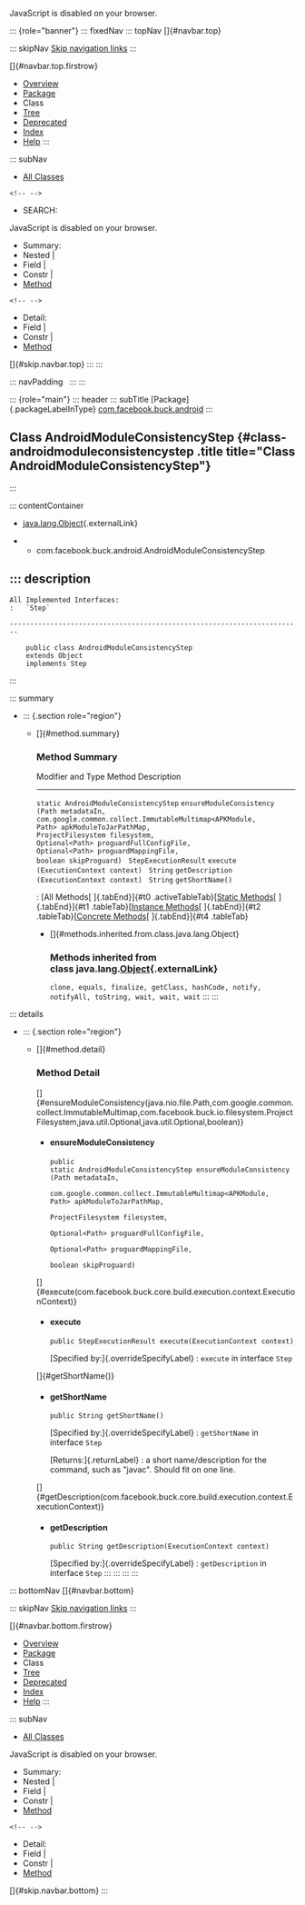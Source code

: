 <div>

JavaScript is disabled on your browser.

</div>

::: {role="banner"}
::: fixedNav
::: topNav
[]{#navbar.top}

::: skipNav
[Skip navigation links](#skip.navbar.top "Skip navigation links")
:::

[]{#navbar.top.firstrow}

-   [Overview](../../../../index.html)
-   [Package](package-summary.html)
-   Class
-   [Tree](package-tree.html)
-   [Deprecated](../../../../deprecated-list.html)
-   [Index](../../../../index-all.html)
-   [Help](../../../../help-doc.html)
:::

::: subNav
-   [All Classes](../../../../allclasses.html)

```{=html}
<!-- -->
```
-   SEARCH:

<div>

<div>

JavaScript is disabled on your browser.

</div>

</div>

<div>

-   Summary: 
-   Nested \| 
-   Field \| 
-   Constr \| 
-   [Method](#method.summary)

```{=html}
<!-- -->
```
-   Detail: 
-   Field \| 
-   Constr \| 
-   [Method](#method.detail)

</div>

[]{#skip.navbar.top}
:::
:::

::: navPadding
 
:::
:::

::: {role="main"}
::: header
::: subTitle
[Package]{.packageLabelInType} [com.facebook.buck.android](package-summary.html)
:::

## Class AndroidModuleConsistencyStep {#class-androidmoduleconsistencystep .title title="Class AndroidModuleConsistencyStep"}
:::

::: contentContainer
-   [java.lang.Object](http://docs.oracle.com/javase/7/docs/api/java/lang/Object.html?is-external=true "class or interface in java.lang"){.externalLink}

-   -   com.facebook.buck.android.AndroidModuleConsistencyStep

::: description
-   

    All Implemented Interfaces:
    :   `Step`

    ------------------------------------------------------------------------

        public class AndroidModuleConsistencyStep
        extends Object
        implements Step
:::

::: summary
-   ::: {.section role="region"}
    -   []{#method.summary}

        ### Method Summary

          Modifier and Type                       Method                                                                                                                                                                                                                                                                                                                                                                            Description
          --------------------------------------- --------------------------------------------------------------------------------------------------------------------------------------------------------------------------------------------------------------------------------------------------------------------------------------------------------------------------------------------------------------------------------- -------------
          `static AndroidModuleConsistencyStep`   `ensureModuleConsistency​(Path metadataIn,                        com.google.common.collect.ImmutableMultimap<APKModule,​Path> apkModuleToJarPathMap,                        ProjectFilesystem filesystem,                        Optional<Path> proguardFullConfigFile,                        Optional<Path> proguardMappingFile,                        boolean skipProguard)`    
          `StepExecutionResult`                   `execute​(ExecutionContext context)`                                                                                                                                                                                                                                                                                                                                                
          `String`                                `getDescription​(ExecutionContext context)`                                                                                                                                                                                                                                                                                                                                         
          `String`                                `getShortName()`                                                                                                                                                                                                                                                                                                                                                                   

          : [All Methods[ ]{.tabEnd}]{#t0 .activeTableTab}[[Static
          Methods](javascript:show(1);)[ ]{.tabEnd}]{#t1
          .tableTab}[[Instance
          Methods](javascript:show(2);)[ ]{.tabEnd}]{#t2
          .tableTab}[[Concrete
          Methods](javascript:show(8);)[ ]{.tabEnd}]{#t4 .tableTab}

        -   []{#methods.inherited.from.class.java.lang.Object}

            ### Methods inherited from class java.lang.[Object](http://docs.oracle.com/javase/7/docs/api/java/lang/Object.html?is-external=true "class or interface in java.lang"){.externalLink}

            `clone, equals, finalize, getClass, hashCode, notify, notifyAll, toString, wait, wait, wait`
    :::
:::

::: details
-   ::: {.section role="region"}
    -   []{#method.detail}

        ### Method Detail

        []{#ensureModuleConsistency(java.nio.file.Path,com.google.common.collect.ImmutableMultimap,com.facebook.buck.io.filesystem.ProjectFilesystem,java.util.Optional,java.util.Optional,boolean)}

        -   #### ensureModuleConsistency

            ``` methodSignature
            public static AndroidModuleConsistencyStep ensureModuleConsistency​(Path metadataIn,
                                                                               com.google.common.collect.ImmutableMultimap<APKModule,​Path> apkModuleToJarPathMap,
                                                                               ProjectFilesystem filesystem,
                                                                               Optional<Path> proguardFullConfigFile,
                                                                               Optional<Path> proguardMappingFile,
                                                                               boolean skipProguard)
            ```

        []{#execute(com.facebook.buck.core.build.execution.context.ExecutionContext)}

        -   #### execute

            ``` methodSignature
            public StepExecutionResult execute​(ExecutionContext context)
            ```

            [Specified by:]{.overrideSpecifyLabel}
            :   `execute` in interface `Step`

        []{#getShortName()}

        -   #### getShortName

            ``` methodSignature
            public String getShortName()
            ```

            [Specified by:]{.overrideSpecifyLabel}
            :   `getShortName` in interface `Step`

            [Returns:]{.returnLabel}
            :   a short name/description for the command, such as
                \"javac\". Should fit on one line.

        []{#getDescription(com.facebook.buck.core.build.execution.context.ExecutionContext)}

        -   #### getDescription

            ``` methodSignature
            public String getDescription​(ExecutionContext context)
            ```

            [Specified by:]{.overrideSpecifyLabel}
            :   `getDescription` in interface `Step`
    :::
:::
:::
:::

::: bottomNav
[]{#navbar.bottom}

::: skipNav
[Skip navigation links](#skip.navbar.bottom "Skip navigation links")
:::

[]{#navbar.bottom.firstrow}

-   [Overview](../../../../index.html)
-   [Package](package-summary.html)
-   Class
-   [Tree](package-tree.html)
-   [Deprecated](../../../../deprecated-list.html)
-   [Index](../../../../index-all.html)
-   [Help](../../../../help-doc.html)
:::

::: subNav
-   [All Classes](../../../../allclasses.html)

<div>

<div>

JavaScript is disabled on your browser.

</div>

</div>

<div>

-   Summary: 
-   Nested \| 
-   Field \| 
-   Constr \| 
-   [Method](#method.summary)

```{=html}
<!-- -->
```
-   Detail: 
-   Field \| 
-   Constr \| 
-   [Method](#method.detail)

</div>

[]{#skip.navbar.bottom}
:::
